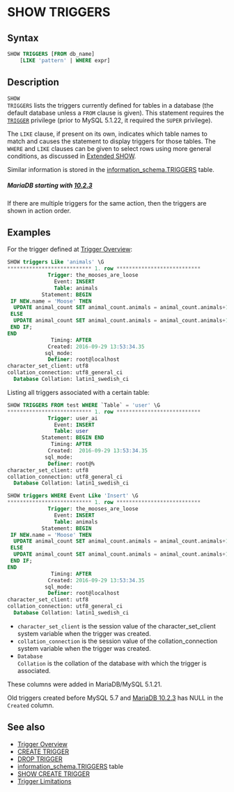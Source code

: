 # SHOW TRIGGERS

## Syntax

```sql
SHOW TRIGGERS [FROM db_name]
    [LIKE 'pattern' | WHERE expr]
```

## Description

<code class="highlight fixed" style="white-space:pre-wrap">SHOW TRIGGERS</code> lists the triggers currently defined for
tables in a database (the default database unless a <code class="highlight fixed" style="white-space:pre-wrap">FROM</code>
clause is given).  This statement requires the
<code class="highlight fixed" style="white-space:pre-wrap">[TRIGGER](/sql-statements-structure/sql-statements/administrative-sql-statements/show/show-privileges/)</code> privilege (prior to MySQL
5.1.22, it required the <code class="highlight fixed" style="white-space:pre-wrap">SUPER</code> privilege).

The <code class="highlight fixed" style="white-space:pre-wrap">LIKE</code> clause, if present on its own, indicates which table names to
match and causes the statement to display triggers for those tables. The <code class="highlight fixed" style="white-space:pre-wrap">WHERE</code> and <code class="highlight fixed" style="white-space:pre-wrap">LIKE</code> clauses can be given to select rows using more general conditions, as discussed in [Extended SHOW](/sql-statements-structure/sql-statements/administrative-sql-statements/show/extended-show/).

Similar information is stored in the [information_schema.TRIGGERS](/sql-statements-structure/sql-statements/administrative-sql-statements/system-tables/information-schema/information-schema-tables/information-schema-triggers-table/) table.

##### MariaDB starting with [10.2.3](/kb/en/mariadb-1023-release-notes/)

If there are multiple triggers for the same action, then the triggers are shown in action order.

## Examples

For the trigger defined at [Trigger Overview](/programming-customizing-mariadb/triggers-events/triggers/trigger-overview/):

```sql
SHOW triggers Like 'animals' \G
*************************** 1. row ***************************
             Trigger: the_mooses_are_loose
               Event: INSERT
               Table: animals
           Statement: BEGIN
 IF NEW.name = 'Moose' THEN
  UPDATE animal_count SET animal_count.animals = animal_count.animals+100;
 ELSE 
  UPDATE animal_count SET animal_count.animals = animal_count.animals+1;
 END IF;
END
              Timing: AFTER
             Created: 2016-09-29 13:53:34.35
            sql_mode: 
             Definer: root@localhost
character_set_client: utf8
collation_connection: utf8_general_ci
  Database Collation: latin1_swedish_ci
```

Listing all triggers associated with a certain table:

```sql
SHOW TRIGGERS FROM test WHERE `Table` = 'user' \G
*************************** 1. row ***************************
             Trigger: user_ai
               Event: INSERT
               Table: user
           Statement: BEGIN END
              Timing: AFTER
             Created:  2016-09-29 13:53:34.35
            sql_mode: 
             Definer: root@%
character_set_client: utf8
collation_connection: utf8_general_ci
  Database Collation: latin1_swedish_ci
```

```sql
SHOW triggers WHERE Event Like 'Insert' \G
*************************** 1. row ***************************
             Trigger: the_mooses_are_loose
               Event: INSERT
               Table: animals
           Statement: BEGIN
 IF NEW.name = 'Moose' THEN
  UPDATE animal_count SET animal_count.animals = animal_count.animals+100;
 ELSE 
  UPDATE animal_count SET animal_count.animals = animal_count.animals+1;
 END IF;
END
              Timing: AFTER
             Created: 2016-09-29 13:53:34.35
            sql_mode: 
             Definer: root@localhost
character_set_client: utf8
collation_connection: utf8_general_ci
  Database Collation: latin1_swedish_ci
```

- <code class="highlight fixed" style="white-space:pre-wrap">character_set_client</code> is the session value of the <a undefined>character_set_client</a> system variable when the trigger was created.
- <code class="highlight fixed" style="white-space:pre-wrap">collation_connection</code> is the session value of the <a undefined>collation_connection</a> system variable when the trigger was
 created.
- <code class="highlight fixed" style="white-space:pre-wrap">Database Collation</code> is the collation of the database 
 with which the trigger is associated.

These columns were added in MariaDB/MySQL 5.1.21.

Old triggers created before MySQL 5.7 and [MariaDB 10.2.3](/kb/en/mariadb-1023-release-notes/) has NULL in the `Created` column.

## See also

- [Trigger Overview](/programming-customizing-mariadb/triggers-events/triggers/trigger-overview/)
- [CREATE TRIGGER](/programming-customizing-mariadb/triggers-events/triggers/create-trigger/)
- [DROP TRIGGER](/sql-statements-structure/sql-statements/data-definition/drop/drop-trigger/)
- [information_schema.TRIGGERS](/sql-statements-structure/sql-statements/administrative-sql-statements/system-tables/information-schema/information-schema-tables/information-schema-triggers-table/) table
- [SHOW CREATE TRIGGER](/sql-statements-structure/sql-statements/administrative-sql-statements/show/show-create-trigger/)
- [Trigger Limitations](/programming-customizing-mariadb/triggers-events/triggers/trigger-limitations/)